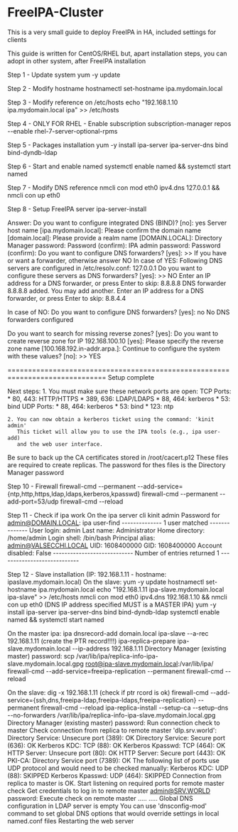 # FreeIPA-Cluster

This is a very small guide to deploy FreeIPA in HA, included settings for clients

This guide is written for CentOS/RHEL but, apart installation steps, you can adopt in other system, after FreeIPA installation

Step 1 - Update system
yum -y update

Step 2 - Modify hostname
hostnamectl set-hostname ipa.mydomain.local

Step 3 - Modify reference on /etc/hosts
echo "192.168.1.10 ipa.mydomain.local ipa" >> /etc/hosts

Step 4 - ONLY FOR RHEL - Enable subscription
subscription-manager repos --enable rhel-7-server-optional-rpms

Step 5 - Packages installation
yum -y install ipa-server ipa-server-dns bind bind-dyndb-ldap

Step 6 - Start and enable named
systemctl enable named && systemctl start named

Step 7 - Modify DNS reference
nmcli con mod eth0 ipv4.dns 127.0.0.1 && nmcli con up eth0

Step 8 - Setup FreeIPA server
ipa-server-install
 
 Answer:
  Do you want to configure integrated DNS (BIND)? [no]: yes
  Server host name [ipa.mydomain.local]:
  Please confirm the domain name [domain.local]:
  Please provide a realm name [DOMAIN.LOCAL]:
  Directory Manager password:
  Password (confirm):
  IPA admin password:
  Password (confirm):
  Do you want to configure DNS forwarders? [yes]: >> If you have or want a forwarder, otherwise answer NO
  In case of YES:
   Following DNS servers are configured in /etc/resolv.conf: 127.0.0.1
   Do you want to configure these servers as DNS forwarders? [yes]: >> NO
   Enter an IP address for a DNS forwarder, or press Enter to skip: 8.8.8.8
   DNS forwarder 8.8.8.8 added. You may add another.
   Enter an IP address for a DNS forwarder, or press Enter to skip: 8.8.4.4
   
 In case of NO:
   Do you want to configure DNS forwarders? [yes]: no
   No DNS forwarders configured
 
 Do you want to search for missing reverse zones? [yes]:
 Do you want to create reverse zone for IP 192.168.100.10 [yes]:
 Please specify the reverse zone name [100.168.192.in-addr.arpa.]:
 Continue to configure the system with these values? [no]: >> YES

 ==============================================================================
 Setup complete

 Next steps:
	1. You must make sure these network ports are open:
		TCP Ports:
		  * 80, 443: HTTP/HTTPS
		  * 389, 636: LDAP/LDAPS
		  * 88, 464: kerberos
		  * 53: bind
		UDP Ports:
		  * 88, 464: kerberos
		  * 53: bind
		  * 123: ntp

	2. You can now obtain a kerberos ticket using the command: 'kinit admin'
	   This ticket will allow you to use the IPA tools (e.g., ipa user-add)
	   and the web user interface.

  Be sure to back up the CA certificates stored in /root/cacert.p12
  These files are required to create replicas. The password for thes files is the Directory Manager password

Step 10 - Firewall
firewall-cmd --permanent --add-service={ntp,http,https,ldap,ldaps,kerberos,kpasswd}
firewall-cmd --permanent --add-port=53/udp 
firewall-cmd --reload

Step 11 - Check if ipa work
  On the ipa server cli
    kinit admin
    Password for admin@DOMAIN.LOCAL:
    ipa user-find
      --------------
      1 user matched
      --------------
      User login: admin
      Last name: Administrator
      Home directory: /home/admin
      Login shell: /bin/bash
      Principal alias: admin@VALSECCHI.LOCAL
      UID: 1608400000
      GID: 1608400000
      Account disabled: False
      ----------------------------
      Number of entries returned 1
      ----------------------------
     
Step 12 - Slave installation (IP: 192.168.1.11 - hostname: ipaslave.mydomain.local)
  On the slave:
    yum -y update
    hostnamectl set-hostname ipa.mydomain.local
    echo "192.168.1.11 ipa-slave.mydomain.local ipa-slave" >> /etc/hosts
    nmcli con mod eth0 ipv4.dns 192.168.1.10 && nmcli con up eth0 (DNS IP address specified MUST is a MASTER IPA)
    yum -y install ipa-server ipa-server-dns bind bind-dyndb-ldap
    systemctl enable named && systemctl start named
  
  On the master ipa:
    ipa dnsrecord-add domain.local ipa-slave --a-rec 192.168.1.11 (create the PTR record!!!!)
    ipa-replica-prepare ipa-slave.mydomain.local --ip-address 192.168.1.11
    Directory Manager (existing master) password:
    scp /var/lib/ipa/replica-info-ipa-slave.mydomain.local.gpg root@ipa-slave.mydomain.local:/var/lib/ipa/
    firewall-cmd --add-service=freeipa-replication --permanent
    firewall-cmd --reload
  
  On the slave:
    dig -x 192.168.1.11 (check if ptr rcord is ok)
    firewall-cmd --add-service={ssh,dns,freeipa-ldap,freeipa-ldaps,freeipa-replication} --permanent
    firewall-cmd --reload
    ipa-replica-install --setup-ca --setup-dns --no-forwarders /var/lib/ipa/replica-info-ipa-slave.mydomain.local.gpg
      Directory Manager (existing master) password:
      Run connection check to master
      Check connection from replica to remote master 'dlp.srv.world':
      Directory Service: Unsecure port (389): OK
      Directory Service: Secure port (636): OK
      Kerberos KDC: TCP (88): OK
      Kerberos Kpasswd: TCP (464): OK
      HTTP Server: Unsecure port (80): OK
      HTTP Server: Secure port (443): OK
      PKI-CA: Directory Service port (7389): OK
      The following list of ports use UDP protocol and would need to be checked manually:
        Kerberos KDC: UDP (88): SKIPPED
        Kerberos Kpasswd: UDP (464): SKIPPED
      Connection from replica to master is OK.
      Start listening on required ports for remote master check
      Get credentials to log in to remote master
        admin@SRV.WORLD password:
      Execute check on remote master
      .....
      .....
      Global DNS configuration in LDAP server is empty
      You can use 'dnsconfig-mod' command to set global DNS options that would override settings in local named.conf files
      Restarting the web server
